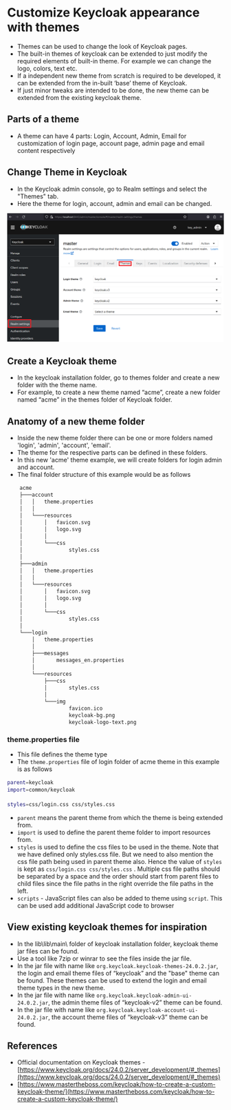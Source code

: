 # Customize Keycloak appearance with themes

-   Themes can be used to change the look of Keycloak pages.
-   The built-in themes of keycloak can be extended to just modify the required elements of built-in theme. For example we can change the logo, colors, text etc.
-   If a independent new theme from scratch is required to be developed, it can be extended from the in-built ‘base’ theme of Keycloak.
-   If just minor tweaks are intended to be done, the new theme can be extended from the existing keycloak theme.


## Parts of a theme

-   A theme can have 4 parts: Login, Account, Admin, Email for customization of login page, account page, admin page and email content respectively

## Change Theme in Keycloak
* In the Keycloak admin console, go to Realm settings and select the "Themes" tab.
* Here the theme for login, account, admin and email can be changed.

![keycloak_theme_settings.png](https://github.com/nagasudhirpulla/taming_python/blob/master/blog/skills/assets/img/keycloak_theme_settings.png?raw=true)
## Create a Keycloak theme

-   In the keycloak installation folder, go to themes folder and create a new folder with the theme name.
-   For example, to create a new theme named “acme”, create a new folder named “acme” in the themes folder of Keycloak folder.

## Anatomy of a new theme folder
* Inside the new theme folder there can be one or more folders named 'login', 'admin', 'account', 'email'.
* The theme for the respective parts can be defined in these folders.
* In this new 'acme' theme example, we will create folders for login admin and account.
* The final folder structure of this example would be as follows

```
    acme
    ├───account
    │   │   theme.properties
    │   │
    │   └───resources
    │       │   favicon.svg
    │       │   logo.svg
    │       │
    │       └───css
    │               styles.css
    │
    ├───admin
    │   │   theme.properties
    │   │
    │   └───resources
    │       │   favicon.svg
    │       │   logo.svg
    │       │
    │       └───css
    │               styles.css
    │
    └───login
        │   theme.properties
        │
        ├───messages
        │       messages_en.properties
        │
        └───resources
            ├───css
            │       styles.css
            │
            └───img
                    favicon.ico
                    keycloak-bg.png
                    keycloak-logo-text.png
```
### theme.properties file
* This file defines the theme type
* The `theme.properties` file of login folder of acme theme in this example is as follows

```bash
parent=keycloak
import=common/keycloak

styles=css/login.css css/styles.css
``` 

* `parent` means the parent theme from which the theme is being extended from.
*  `import` is used to define the parent theme folder to import resources from.
* `styles` is used to define the css files to be used in the theme. Note that we have defined only styles.css file. But we need to also mention the css file path being used in parent theme also. Hence the value of `styles` is kept as `css/login.css css/styles.css` . Multiple css file paths should be separated by a space and the order should start from parent files to child files since the file paths in the right override the file paths in the left.
*   `scripts` - JavaScript files can also be added to theme using `script`. This can be used add additional JavaScript code to browser 

## View existing keycloak themes for inspiration

- In the lib\lib\main\ folder of keycloak installation folder, keycloak theme jar files can be found.
- Use a tool like 7zip or winrar to see the files inside the jar file.
- In the jar file with name like `org.keycloak.keycloak-themes-24.0.2.jar`, the login and email theme files of “keycloak” and the "base" theme can be found. These themes can be used to extend the login and email theme types in the new theme.
- In the jar file with name like `org.keycloak.keycloak-admin-ui-24.0.2.jar`, the admin theme files of “keycloak-v2” theme can be found.
- In the jar file with name like `org.keycloak.keycloak-account-ui-24.0.2.jar`, the account theme files of “keycloak-v3” theme can be found.


## References

-   Official documentation on Keycloak themes - [https://www.keycloak.org/docs/24.0.2/server_development/#_themes](https://www.keycloak.org/docs/24.0.2/server_development/#_themes)
-   [https://www.mastertheboss.com/keycloak/how-to-create-a-custom-keycloak-theme/](https://www.mastertheboss.com/keycloak/how-to-create-a-custom-keycloak-theme/)
<!--stackedit_data:
eyJoaXN0b3J5IjpbLTE4NTAxMDY1MDIsLTE4MjI5NjAzMDAsLT
ExNTkxNDg4NjIsLTE3MTIwNTk1NSwzMTU1NzgxMjcsMTQwOTkx
MTgwMl19
-->